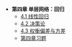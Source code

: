 - **第四章 单层网络：回归**
    - [4.1 线性回归](ch4/ch4_1.md)
    - [4.2 决策论](ch4/ch4_2.md)
    - [4.3 权衡偏差与方差](ch4/ch4_3.md)
    - [第四章习题](ch4/ch4_ex.md)
